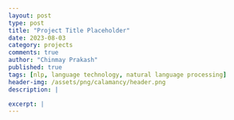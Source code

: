 ```yaml
---
layout: post
type: post
title: "Project Title Placeholder"
date: 2023-08-03
category: projects
comments: true
author: "Chinmay Prakash"
published: true
tags: [nlp, language technology, natural language processing]
header-img: /assets/png/calamancy/header.png
description: |

excerpt: |
---
```


<!--




<!--
problem statement
-->

<!--
what calamanCy provides
-->

<!--
usage
-->

<!--
how to download
-->

<!--
next steps
-->
